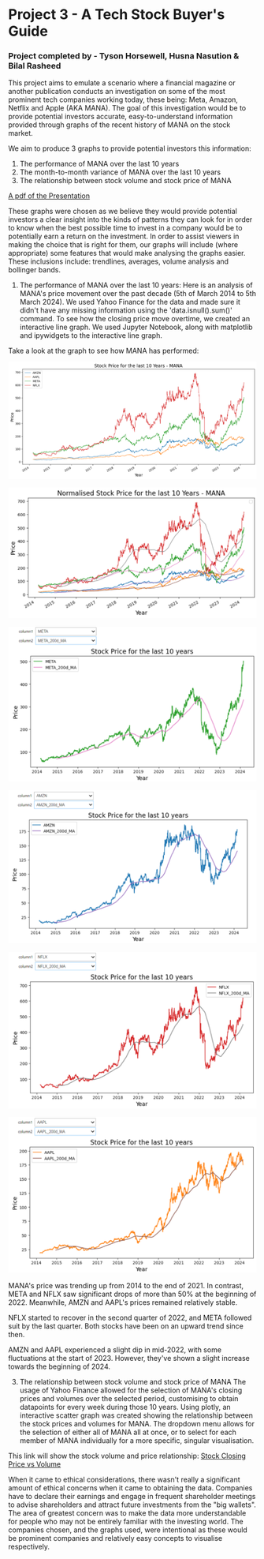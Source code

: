 # Project 3 - A Tech Stock Buyer's Guide
### Project completed by - Tyson Horsewell, Husna Nasution & Bilal Rasheed

This project aims to emulate a scenario where a financial magazine or another publication conducts an investigation on some of the most prominent tech companies working today, these being: Meta, Amazon, Netflix and Apple (AKA MANA). The goal of this investigation would be to provide potential investors accurate, easy-to-understand information provided through graphs of the recent history of MANA on the stock market.

We aim to produce 3 graphs to provide potential investors this information:
1. The performance of MANA over the last 10 years
2. The month-to-month variance of MANA over the last 10 years
3. The relationship between stock volume and stock price of MANA

[A pdf of the Presentation](https://github.com/horsewell/project-3/blob/main/Presentation-Financial%20Analysis%20of%20MANA.pdf)

These graphs were chosen as we believe they would provide potential investors a clear insight into the kinds of patterns they can look for in order to know when the best possible time to invest in a company would be to potentially earn a return on the investment. In order to assist viewers in making the choice that is right for them, our graphs will include (where appropriate) some features that would make analysing the graphs easier. These inclusions include: trendlines, averages, volume analysis and bollinger bands.

1. The performance of MANA over the last 10 years:
Here is an analysis of MANA's price movement over the past decade (5th of March 2014 to 5th March 2024). We used Yahoo Finance for the data and made sure it didn't have any missing information using the 'data.isnull().sum()' command.
To see how the closing price move overtime, we created an interactive line graph. We used Jupyter Notebook, along with matplotlib and ipywidgets to the interactive line graph.

Take a look at the graph to see how MANA has performed:

![MANA](Output/MANA_Stock_Price_without_normalisation.png)

![MANA](Output/MANA_Normalised_Stock_Price_200days.png)

![META](Output/META_Stock_Price_new.png)

![AMZN](Output/AMZN_Stock_Price_new.png)

![NFLX](Output/NFLX_Stock_Price_new.png)

![AAPL](Output/AAPL_Stock_Price_new.png)

MANA's price was trending up from 2014 to the end of 2021. In contrast, META and NFLX saw significant drops of more than 50% at the beginning of 2022. Meanwhile, AMZN and AAPL's prices remained relatively stable.

NFLX started to recover in the second quarter of 2022, and META followed suit by the last quarter. Both stocks have been on an upward trend since then.

AMZN and AAPL experienced a slight dip in mid-2022, with some fluctuations at the start of 2023. However, they've shown a slight increase towards the beginning of 2024.

3. The relationship between stock volume and stock price of MANA
The usage of Yahoo Finance allowed for the selection of MANA's closing prices and volumes over the selected period, customising to obtain datapoints for every week during those 10 years. Using plotly, an interactive scatter graph was created showing the relationship between the stock prices and volumes for MANA. The dropdown menu allows for the selection of either all of MANA all at once, or to select for each member of MANA individually for a more specific, singular visualisation.

This link will show the stock volume and price relationship:
[Stock Closing Price vs Volume](https://horsewell.github.io/project-3/pricevolgraph.html)

When it came to ethical considerations, there wasn't really a significant amount of ethical concerns when it came to obtaining the data. Companies have to declare their earnings and engage in frequent shareholder meetings to advise shareholders and attract future investments from the "big wallets". The area of greatest concern was to make the data more understandable for people who may not be entirely familiar with the investing world. The companies chosen, and the graphs used, were intentional as these would be prominent companies and relatively easy concepts to visualise respectively.
